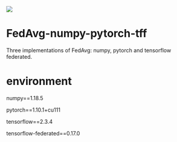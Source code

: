![](https://img.shields.io/badge/FedAvg-numpy%2Bpytorch%2Btff-orange)
# FedAvg-numpy-pytorch-tff
Three implementations of FedAvg: numpy, pytorch and tensorflow federated.

# environment
numpy==1.18.5

pytorch==1.10.1+cu111

tensorflow==2.3.4

tensorflow-federated==0.17.0
